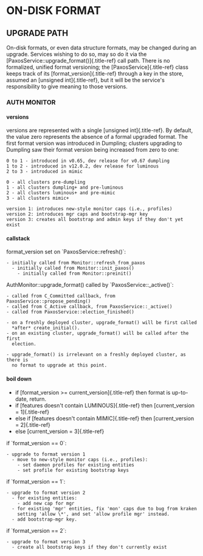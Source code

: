 # ON-DISK FORMAT

## UPGRADE PATH

On-disk formats, or even data structure formats, may be changed during
an upgrade. Services wishing to do so, may so do it via the
[PaxosService::upgrade_format()]{.title-ref} call path. There is no
formalized, unified format versioning; the [PaxosService]{.title-ref}
class keeps track of its [format_version]{.title-ref} through a key in
the store, assumed an [unsigned int]{.title-ref}, but it will be the
service\'s responsibility to give meaning to those versions.

### AUTH MONITOR

#### versions

versions are represented with a single [unsigned int]{.title-ref}. By
default, the value zero represents the absence of a formal upgraded
format. The first format version was introduced in Dumpling; clusters
upgrading to Dumpling saw their format version being increased from zero
to one:

    0 to 1 - introduced in v0.65, dev release for v0.67 dumpling
    1 to 2 - introduced in v12.0.2, dev release for luminous
    2 to 3 - introduced in mimic

    0 - all clusters pre-dumpling
    1 - all clusters dumpling+ and pre-luminous
    2 - all clusters luminous+ and pre-mimic
    3 - all clusters mimic+

    version 1: introduces new-style monitor caps (i.e., profiles)
    version 2: introduces mgr caps and bootstrap-mgr key
    version 3: creates all bootstrap and admin keys if they don't yet exist

#### callstack

format_version set on \`PaxosService::refresh()\`:

    - initially called from Monitor::refresh_from_paxos
      - initially called from Monitor::init_paxos()
        - initially called from Monitor::preinit()

AuthMonitor::upgrade_format() called by \`PaxosService::\_active()\`:

    - called from C_Committed callback, from PaxosService::propose_pending()
    - called from C_Active callback, from PaxosService::_active()
    - called from PaxosService::election_finished()

    - on a freshly deployed cluster, upgrade_format() will be first called
      *after* create_initial().
    - on an existing cluster, upgrade_format() will be called after the first
      election.

    - upgrade_format() is irrelevant on a freshly deployed cluster, as there is
      no format to upgrade at this point.

#### boil down

-   if [format_version \>= current_version]{.title-ref} then format is
    up-to-date, return.
-   if [features doesn\'t contain LUMINOUS]{.title-ref} then
    [current_version = 1]{.title-ref}
-   else if [features doesn\'t contain MIMIC]{.title-ref} then
    [current_version = 2]{.title-ref}
-   else [current_version = 3]{.title-ref}

if \`format_version == 0\`:

    - upgrade to format version 1
      - move to new-style monitor caps (i.e., profiles):
        - set daemon profiles for existing entities
        - set profile for existing bootstrap keys

if \`format_version == 1\`:

    - upgrade to format version 2
      - for existing entities:
        - add new cap for mgr
      - for existing 'mgr' entities, fix 'mon' caps due to bug from kraken
        setting 'allow \*', and set 'allow profile mgr' instead.
      - add bootstrap-mgr key.

if \`format_version == 2\`:

    - upgrade to format version 3
      - create all bootstrap keys if they don't currently exist
